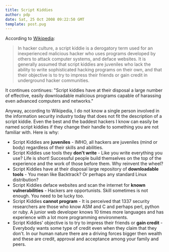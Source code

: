 ```yaml
---
title: Script Kiddies
author: pdp
date: Sat, 25 Oct 2008 09:22:50 GMT
template: post.pug
---
```


According to [Wikipedia](http://en.wikipedia.org/wiki/Script_kiddie):

> In hacker culture, a script kiddie is a derogatory term used for an inexperienced malicious hacker who uses programs developed by others to attack computer systems, and deface websites. It is generally assumed that script kiddies are juveniles who lack the ability to write sophisticated hacking programs on their own, and that their objective is to try to impress their friends or gain credit in underground hacker communities.

It continues continues: "Script kiddies have at their disposal a large number of effective, easily downloadable malicious programs capable of harassing even advanced computers and networks."

Anyway, according to Wikipedia, I do not know a single person involved in the information security industry today that does not fit the description of a script kiddie. Even the best and the baddest hackers I know can easily be named script kiddies if they change their handle to something you are not familiar with. Here is why:

* Script Kiddies are **juveniles** - IMHO, all hackers are juveniles (mind or body) regardless of their skills and abilities.
* Script Kiddies use tools they **don't write** - Like you write everything you use? Life is short! Successful people build themselves on the top of the experience and the work of those before them. Why reinvent the wheel?
* Script Kiddies have at their disposal large repository of **downloadable tools** - You mean like Backtrack? Or perhaps any standard Linux distribution?
* Script Kiddies deface websites and scan the internet for **known vulnerabilities** - Hackers are opportunists. Skill sometimes is not enough. You need to be lucky too.
* Script Kiddies **cannot program** - It is perceived that 1337 security researchers are those who know ASM and C and perhaps perl, python or ruby. A junior web developer knows 10 times more languages and has experience with a lot more programming environments.
* Script Kiddies' objective is to try to impress their friends or **gain credit** - Everybody wants some type of credit even when they claim that they don't. In our human nature there are a driving forces bigger then wealth and these are credit, approval and acceptance among your family and peers.
